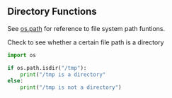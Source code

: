 ## Directory Functions

See [os.path](https://docs.python.org/3/library/os.path.html) for reference to file system path funtions.

Check to see whether a certain file path is a directory

```py
import os

if os.path.isdir("/tmp"):
    print("/tmp is a directory"
else:
    print("/tmp is not a directory")
```
